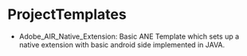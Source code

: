 ProjectTemplates
================


- Adobe_AIR_Native_Extension: Basic ANE Template which sets up a native extension with basic android side implemented in JAVA.